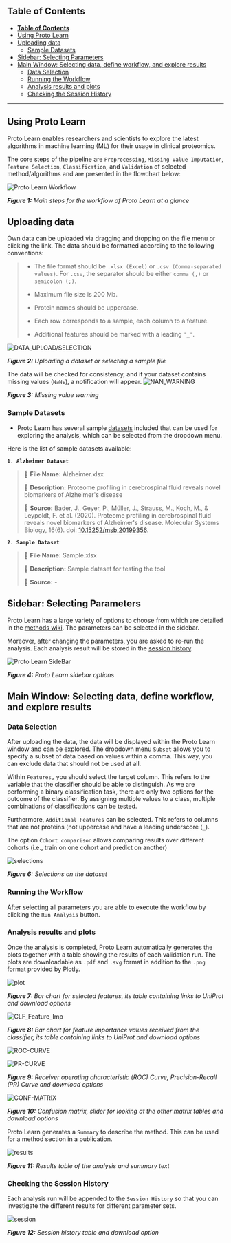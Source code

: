 ## **Table of Contents**
- [**Table of Contents**](#table-of-contents)
- [Using Proto Learn](#using-proto-learn)
- [Uploading data](#uploading-data)
  - [Sample Datasets](#sample-datasets)
- [Sidebar: Selecting Parameters](#sidebar-selecting-parameters)
- [Main Window: Selecting data, define workflow, and explore results](#main-window-selecting-data-define-workflow-and-explore-results)
  - [Data Selection](#data-selection)
  - [Running the Workflow](#running-the-workflow)
  - [Analysis results and plots](#analysis-results-and-plots)
  - [Checking the Session History](#checking-the-session-history)

---

## Using Proto Learn
Proto Learn enables researchers and scientists to explore the latest algorithms in machine learning (ML) for their usage in clinical proteomics.

The core steps of the pipeline are  `Preprocessing`, `Missing Value Imputation`, `Feature Selection`, `Classification`, and `Validation` of selected method/algorithms and are presented in the flowchart below:

![Proto Learn Workflow](https://user-images.githubusercontent.com/49681382/91734594-cb421380-ebb3-11ea-91fa-8acc8826ae7b.png)

_**Figure 1:** Main steps for the workflow of Proto Learn at a glance_

## Uploading data

Own data can be uploaded via dragging and dropping on the file menu or clicking the link.
The data should be formatted according to the following conventions:

> - The file format should be `.xlsx (Excel)` or `.csv (Comma-separated values)`.  For `.csv`, the separator should be either `comma (,)` or `semicolon (;)`.
>
> - Maximum file size is 200 Mb.
>
> - Protein names should be uppercase.
>
> - Each row corresponds to a sample, each column to a feature.
>
> - Additional features should be marked with a leading `'_'`.

![DATA_UPLOAD/SELECTION](https://user-images.githubusercontent.com/49681382/95564530-a0a37000-0a27-11eb-958a-41bc2f613915.png)

_**Figure 2:** Uploading a dataset or selecting a sample file_

The data will be checked for consistency, and if your dataset contains missing values (`NaNs`), a notification will appear.
![NAN_WARNING](https://user-images.githubusercontent.com/49681382/95565283-9b92f080-0a28-11eb-9ba0-61fcf94f5115.png)

_**Figure 3:** Missing value warning_


### Sample Datasets

- Proto Learn has several sample [datasets](https://github.com/OmicEra/proto_learn/tree/master/data) included that can be used for exploring the analysis, which can be selected from the dropdown menu.

Here is the list of sample datasets available:

**`1. Alzheimer Dataset`**
> 📁 **File Name:** Alzheimer.xlsx
>
> 📖 **Description:** Proteome profiling in cerebrospinal fluid reveals novel biomarkers of Alzheimer's disease
>
> 🔗 **Source:** Bader, J., Geyer, P., Müller, J., Strauss, M., Koch, M., & Leypoldt, F. et al. (2020). Proteome profiling in cerebrospinal fluid reveals novel biomarkers of Alzheimer's disease. Molecular Systems Biology, 16(6). doi: [10.15252/msb.20199356](http://doi.org/10.15252/msb.20199356).

**`2. Sample Dataset`**
> 📁 **File Name:** Sample.xlsx
>
> 📖 **Description:** Sample dataset for testing the tool
>
> 🔗 **Source:** -

## Sidebar: Selecting Parameters

Proto Learn has a large variety of options to choose from which are detailed in the [methods wiki](https://github.com/OmicEra/proto_learn/wiki/METHODS).  The parameters can be selected in the sidebar.

Moreover, after changing the parameters, you are asked to re-run the analysis. Each analysis result will be stored in the [session history](#checking-the-session-history).

![Proto Learn SideBar](https://user-images.githubusercontent.com/49681382/95566522-54a5fa80-0a2a-11eb-9502-b11b63ed358e.png)


_**Figure 4:** Proto Learn sidebar options_

## Main Window: Selecting data, define workflow, and explore results

### Data Selection

After uploading the data, the data will be displayed within the Proto Learn window and can be explored. The dropdown menu `Subset` allows you to specify a subset of data based on values within a comma. This way, you can exclude data that should not be used at all.

Within `Features,` you should select the target column. This refers to the variable that the classifier should be able to distinguish. As we are performing a binary classification task, there are only two options for the outcome of the classifier. By assigning multiple values to a class, multiple combinations of classifications can be tested.

Furthermore, `Additional Features` can be selected. This refers to columns that are not proteins (not uppercase and have a leading underscore (`_`). 

The option `Cohort comparison` allows comparing results over different cohorts (i.e., train on one cohort and predict on another)

![selections](https://user-images.githubusercontent.com/49681382/95566912-e150b880-0a2a-11eb-8b55-c7397a6e3e42.png)

_**Figure 6:** Selections on the dataset_

### Running the Workflow
After selecting all parameters you are able to execute the workflow by clicking the `Run Analysis` button.

### Analysis results and plots
Once the analysis is completed, Proto Learn automatically generates the plots together with a table showing the results of each validation run. The plots are downloadable as `.pdf` and `.svg` format in addition to the `.png` format provided by Plotly.

![plot](https://user-images.githubusercontent.com/49681382/95567275-62a84b00-0a2b-11eb-873a-1c50db32d9c8.png)

_**Figure 7:** Bar chart for selected features, its table containing links to UniProt and download options_

![CLF_Feature_Imp](https://user-images.githubusercontent.com/49681382/95567884-36d99500-0a2c-11eb-9cdd-4d9df200cb97.png)

_**Figure 8:** Bar chart for feature importance values received from the classifier, its table containing links to UniProt and download options_

![ROC-CURVE](https://user-images.githubusercontent.com/49681382/95567533-be72d400-0a2b-11eb-8646-3b271a7c4ee8.png)

![PR-CURVE](https://user-images.githubusercontent.com/49681382/95567509-b31fa880-0a2b-11eb-99e6-1c6af6ed191e.png)

_**Figure 9:** Receiver operating characteristic (ROC) Curve, Precision-Recall (PR) Curve and download options_

![CONF-MATRIX](https://user-images.githubusercontent.com/49681382/95567699-fe39bb80-0a2b-11eb-9340-4954af364e20.png)

_**Figure 10:** Confusion matrix, slider for looking at the other matrix tables and download options_

Proto Learn generates a `Summary` to describe the method. This can be used for a method section in a publication.

![results](https://user-images.githubusercontent.com/49681382/95567106-25dc5400-0a2b-11eb-8220-1a259c2feab9.png)

_**Figure 11:** Results table of the analysis and summary text_

### Checking the Session History

Each analysis run will be appended to the `Session History` so that you can investigate the different results for different parameter sets.

![session](https://user-images.githubusercontent.com/49681382/95568625-2544bd00-0a2d-11eb-9f13-912f54b4181c.png)

_**Figure 12:** Session history table and download option_